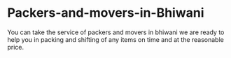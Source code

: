 # Packers-and-movers-in-Bhiwani
You can take the service of packers and movers in bhiwani we are ready to help you in packing and shifting of any items on time and at the reasonable price.
